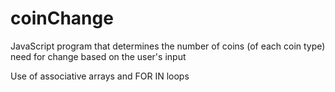 # coinChange
JavaScript program that determines the number of coins (of each coin type) need for change based on the user's input

Use of associative arrays and FOR IN loops
